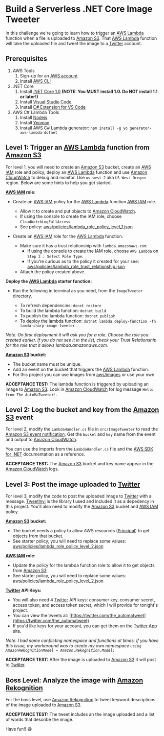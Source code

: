 # Build a Serverless .NET Core Image Tweeter

In this challenge we're going to learn how to trigger an [AWS Lambda](https://aws.amazon.com/lambda/) function when a file is uploaded to [Amazon S3](https://aws.amazon.com/s3/). That [AWS Lambda](https://aws.amazon.com/lambda/) function will take the uploaded file and tweet the image to a [Twitter](http://www.twitter.com/) account.

## Prerequisites

1. AWS Tools
    1. Sign-up for an [AWS account](https://aws.amazon.com)
    2. Install [AWS CLI](https://aws.amazon.com/cli/)
2. .NET Core
    1. Install [.NET Core 1.0](https://www.microsoft.com/net/core) **(NOTE: You MUST install 1.0. Do NOT install 1.1 or later!)**
    2. Install [Visual Studio Code](https://code.visualstudio.com/)
    3. Install [C# Extension for VS Code](https://code.visualstudio.com/Docs/languages/csharp)
3. AWS C# Lambda Tools
    1. Install [Nodejs](https://nodejs.org/en/)
    2. Install [Yeoman](http://yeoman.io/codelab/setup.html)
    3. Install AWS C# Lambda generator: `npm install -g yo generator-aws-lambda-dotnet`

## Level 1: Trigger an [AWS Lambda](http://aws.amazon.com/lambda/) function from [Amazon S3](http://aws.amazon.com/s3/)

For level 1, you will need to create an [Amazon S3](http://aws.amazon.com/s3/) bucket, create an [AWS IAM](https://aws.amazon.com/iam/) role and policy, deploy an [AWS Lambda](http://aws.amazon.com/lambda/) function and use [Amazon CloudWatch](http://aws.amazon.com/cloudwatch/) to debug and monitor. Use `us-west-2` aka `US West Oregon` region. Below are some hints to help you get started.


**[AWS IAM](https://aws.amazon.com/iam/) role:**

- Create an [AWS IAM](https://aws.amazon.com/iam/) policy for the [AWS Lambda](http://aws.amazon.com/lambda/) function [AWS IAM](https://aws.amazon.com/iam/) role.
	
	- Allow it to create and put objects to [Amazon CloudWatch](http://aws.amazon.com/cloudwatch/).
	- If using the console to create the IAM role, choose `CloudWatchLogFullAccess`.
   - See policy: [aws/policies/lambda_role_policy_level_1.json](aws/policies/lambda_role_policy_level_1.json)
 
- Create an [AWS IAM](https://aws.amazon.com/iam/) role for the [AWS Lambda](http://aws.amazon.com/lambda/) function.

	- Make sure it has a trust relationship with `lambda.amazonaws.com`.
		- If using the console to create the IAM role, choose `AWS Lambda` on `Step 2 : Select Role Type`.
		- If you're curious as to the policy it created for your see: [aws/policies/lambda_role_trust_relationship.json](aws/policies/lambda_role_trust_relationship.json)
	- Attach the policy created above.

**Deploy the [AWS Lambda](http://aws.amazon.com/lambda/) starter function:**

- Run the following in terminal as you need, from the `ImageTweeter` directory.

	- To refresh dependencies: `donet restore`
	- To build the lambda function: `dotnet build`
	- To publish the lambda function: `dotnet publish`
	- To deploy the lambda function: `dotnet lambda deploy-function -fn lamda-sharp-image-tweeter`

*Note: On first deployment it will ask you for a role. Choose the role you created earlier. If you do not see it in the list, check your Trust Relationship for the role that it allows lambda.amazonaws.com.*

**[Amazon S3](http://aws.amazon.com/s3/) bucket:**

- The bucket name must be unique.
- Add an event on the bucket that triggers the [AWS Lambda](http://aws.amazon.com/lambda/) function.
- For this project you can use images from [aws/images](aws/images) or use your own.

**ACCEPTANCE TEST:** The lambda function is triggered by uploading an image to [Amazon S3](http://aws.amazon.com/s3/). Look in [Amazon CloudWatch](http://aws.amazon.com/cloudwatch/) for log message `Hello from The AutoMaTweeter!`.

## Level 2: Log the bucket and key from the [Amazon S3](http://aws.amazon.com/s3/) event

For level 2, modify the `LambdaHandler.cs` file in `src/ImageTweeter` to read the [Amazon S3 event notification](http://docs.aws.amazon.com/AmazonS3/latest/dev/NotificationHowTo.html). Get the `bucket` and `key` name from the event and output to [Amazon CloudWatch](http://aws.amazon.com/cloudwatch/). 

You can use the imports from the `LambdaHandler.cs` file and the [AWS SDK for .NET](http://docs.aws.amazon.com/sdkfornet/v3/apidocs/Index.html) documentation as a reference.

**ACCEPTANCE TEST:** The [Amazon S3](http://aws.amazon.com/s3/) bucket and key name appear in the [Amazon CloudWatch](http://aws.amazon.com/cloudwatch/) logs.

## Level 3: Post the image uploaded to [Twitter](http://www.twitter.com)

For level 3, modify the code to post the uploaded image to [Twitter](http://www.twitter.com) with a message. [TweetInvi](https://github.com/linvi/tweetinvi/wiki) is the library I used and included it as a depedency in this project. You'll also need to modify the [Amazon S3](http://aws.amazon.com/s3/) bucket and [AWS IAM](https://aws.amazon.com/iam/) policy.

**[Amazon S3](http://aws.amazon.com/s3/) bucket:**

- The bucket needs a policy to allow AWS resources ([Principal](http://docs.aws.amazon.com/AmazonS3/latest/dev/s3-bucket-user-policy-specifying-principal-intro.html)) to get objects from that bucket.
- See starter policy, you will need to replace some values: [aws/policies/lambda_role_policy_level_2.json](aws/policies/s3_bucket_policy.json)

**[AWS IAM](https://aws.amazon.com/iam/) role:**

- Update the policy for the lambda function role to allow it to get objects from [Amazon S3](http://aws.amazon.com/s3/)
- See starter policy, you will need to replace some values: [aws/policies/lambda_role_policy_level_2.json](aws/policies/lambda_role_policy_level_3.json)

**[Twitter](http://twitter.com/) API Keys:**

- You will also need 4 [Twitter](http://www.twitter.com) API keys: consumer key, consumer secret, access token, and access token secret, which I will provide for tonight's project.
- You can view the tweets at: [https://twitter.com/the_automatweet](https://twitter.com/the_automatweet)
- If you'd like keys for your account, you can get them on the [Twitter App](https://apps.twitter.com) site.

*Note: I had some conflicting namespace and functions at times. If you have this issue, my workaround was to create my own namespace `using AmazonRekognitionModel = Amazon.Rekognition.Model;`*

**ACCEPTANCE TEST:** After the image is uploaded to [Amazon S3](http://aws.amazon.com/s3/) it will post to [Twitter](http://www.twitter.com).

## Boss Level: Analyze the image with [Amazon Rekognition](https://aws.amazon.com/rekognition/)

For the boss level, use [Amazon Rekognition](https://aws.amazon.com/rekognition/) to tweet keyword descriptions of the image uploaded to [Amazon S3](http://aws.amazon.com/s3/).

**ACCEPTANCE TEST:** The tweet includes an the image uploaded and a list of words that describe the image.

Have fun!! :smile: